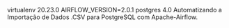 virtualenv 20.23.0
AIRFLOW_VERSION=2.0.1
postgres 4.0
Automatizando a Importação de Dados .CSV para PostgreSQL com Apache-Airflow.
